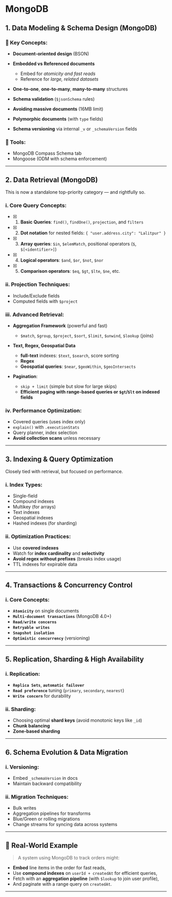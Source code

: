 # MongoDB

## 1. **Data Modeling & Schema Design (MongoDB)**

### 🔹 Key Concepts:

- **Document-oriented design** (BSON)
- **Embedded vs Referenced documents**

  - Embed for _atomicity and fast reads_
  - Reference for _large, related datasets_

- **One-to-one**, **one-to-many**, **many-to-many** structures
- **Schema validation** (`$jsonSchema` rules)
- **Avoiding massive documents** (16MB limit)
- **Polymorphic documents** (with `type` fields)
- **Schema versioning** via internal `_v` or `_schemaVersion` fields

### 🔹 Tools:

- MongoDB Compass Schema tab
- Mongoose (ODM with schema enforcement)

---

## 2. **Data Retrieval (MongoDB)**

This is now a standalone top-priority category — and rightfully so.

### i. Core Query Concepts:

- [x] 1. **Basic Queries**: `find()`, `findOne()`, `projection`, and `filters`
- [x] 2. **Dot notation** for nested fields: `{ "user.address.city": "Lalitpur" }`
- [x] 3. **Array queries**: `$in`, `$elemMatch`, positional operators (`$`, `$[<identifier>]`)
- [x] 4. **Logical operators**: `$and`, `$or`, `$not`, `$nor`
- [x] 5. **Comparison operators**: `$eq`, `$gt`, `$lte`, `$ne`, etc.

### ii. Projection Techniques:

- Include/Exclude fields
- Computed fields with `$project`

### iii. Advanced Retrieval:

- **Aggregation Framework** (powerful and fast)

  - `$match`, `$group`, `$project`, `$sort`, `$limit`, `$unwind`, `$lookup` (joins)

- **Text, Regex, Geospatial Data**
  - **full-text** indexes: `$text`, `$search`, score sorting
  - **Regex**
  - **Geospatial queries**: `$near`, `$geoWithin`, `$geoIntersects`
- **Pagination**:

  - `skip + limit` (simple but slow for large skips)
  - **Efficient paging with range-based queries or `$gt`/`$lt` on indexed fields**

### iv. Performance Optimization:

- Covered queries (uses index only)
- `explain()` with `.executionStats`
- Query planner, index selection
- **Avoid collection scans** unless necessary

---

## 3. **Indexing & Query Optimization**

Closely tied with retrieval, but focused on performance.

### i. Index Types:

- Single-field
- Compound indexes
- Multikey (for arrays)
- Text indexes
- Geospatial indexes
- Hashed indexes (for sharding)

### ii. Optimization Practices:

- Use **covered indexes**
- Watch for **index cardinality** and **selectivity**
- **Avoid regex without prefixes** (breaks index usage)
- TTL indexes for expirable data

---

## 4. **Transactions & Concurrency Control**

### i. Core Concepts:

- **`Atomicity`** on single documents
- **`Multi-document transactions`** (MongoDB 4.0+)
- **`Read/write concerns`**
- **`Retryable writes`**
- **`Snapshot isolation`**
- **`Optimistic concurrency`** (versioning)

---

## 5. **Replication, Sharding & High Availability**

### i. Replication:

- **`Replica Sets`**, **`automatic failover`**
- **`Read preference`** tuning (`primary`, `secondary`, `nearest`)
- **`Write concern`** for durability

### ii. Sharding:

- Choosing optimal **shard keys** (avoid monotonic keys like `_id`)
- **Chunk balancing**
- **Zone-based sharding**

---

## 6. **Schema Evolution & Data Migration**

### i. Versioning:

- Embed `_schemaVersion` in docs
- Maintain backward compatibility

### ii. Migration Techniques:

- Bulk writes
- Aggregation pipelines for transforms
- Blue/Green or rolling migrations
- Change streams for syncing data across systems

---

## 🧠 Real-World Example

> A system using MongoDB to track orders might:

- **Embed** line items in the order for fast reads,
- Use **compound indexes** on `userId + createdAt` for efficient queries,
- Fetch with an **aggregation pipeline** (with `$lookup` to join user profile),
- And paginate with a range query on `createdAt`.

---
